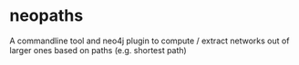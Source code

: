 # neopaths
A commandline tool and neo4j plugin to compute / extract networks out of larger ones based on paths (e.g. shortest path)
